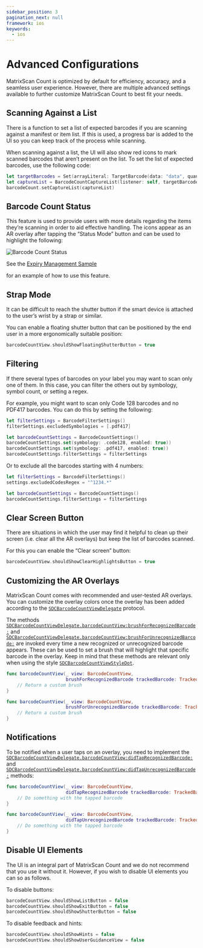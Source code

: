 ```yaml
---
sidebar_position: 3
pagination_next: null
framework: ios
keywords:
  - ios
---
```


# Advanced Configurations

MatrixScan Count is optimized by default for efficiency, accuracy, and a seamless user experience. However, there are multiple advanced settings available to further customize MatrixScan Count to best fit your needs.

## Scanning Against a List

There is a function to set a list of expected barcodes if you are scanning against a manifest or item list. If this is used, a progress bar is added to the UI so you can keep track of the process while scanning.

When scanning against a list, the UI will also show red icons to mark scanned barcodes that aren’t present on the list. To set the list of expected barcodes, use the following code:

```swift
let targetBarcodes = Set(arrayLiteral: TargetBarcode(data: "data", quantity: 1))
let captureList = BarcodeCountCaptureList(listener: self, targetBarcodes: targetBarcodes)
barcodeCount.setCaptureList(captureList)
```

## Barcode Count Status

This feature is used to provide users with more details regarding the items they’re scanning in order to aid effective handling. The icons appear as an AR overlay after tapping the “Status Mode” button and can be used to highlight the following:

![Barcode Count Status](/img/matrixscan-count/barcode_count_status.png)

See the [Expiry Management Sample](https://github.com/Scandit/datacapture-ios-samples/tree/master/ExpiryManagementSample)

<ReactPlayer playing controls url="/img/samples/ss-expiry.mp4" /> for an example of how to use this feature.

## Strap Mode

It can be difficult to reach the shutter button if the smart device is attached to the user’s wrist by a strap or similar.

You can enable a floating shutter button that can be positioned by the end user in a more ergonomically suitable position:

```swift
barcodeCountView.shouldShowFloatingShutterButton = true
```

## Filtering

If there several types of barcodes on your label you may want to scan only one of them. In this case, you can filter the others out by symbology, symbol count, or setting a regex.

For example, you might want to scan only Code 128 barcodes and no PDF417 barcodes. You can do this by setting the following:

```swift
let filterSettings = BarcodeFilterSettings()
filterSettings.excludedSymbologies = [.pdf417]

let barcodeCountSettings = BarcodeCountSettings()
barcodeCountSettings.set(symbology: .code128, enabled: true))
barcodeCountSettings.set(symbology: .pdf417, enabled: true))
barcodeCountSettings.filterSettings = filterSettings
```

Or to exclude all the barcodes starting with 4 numbers:

```swift
let filterSettings = BarcodeFilterSettings()
settings.excludedCodesRegex = "^1234.*"

let barcodeCountSettings = BarcodeCountSettings()
barcodeCountSettings.filterSettings = filterSettings
```

## Clear Screen Button

There are situations in which the user may find it helpful to clean up their screen (i.e. clear all the AR overlays) but keep the list of barcodes scanned.

For this you can enable the “Clear screen” button:

```swift
barcodeCountView.shouldShowClearHighlightsButton = true
```

## Customizing the AR Overlays

MatrixScan Count comes with recommended and user-tested AR overlays. You can customize the overlay colors once the overlay has been added according to the [`SDCBarcodeCountViewDelegate`](https://docs.scandit.com/data-capture-sdk/ios/barcode-capture/api/ui/barcode-count-view-listener.html#interface-scandit.datacapture.barcode.count.ui.IBarcodeCountViewListener) protocol.

The methods [`SDCBarcodeCountViewDelegate.barcodeCountView:brushForRecognizedBarcode:`](https://docs.scandit.com/data-capture-sdk/ios/barcode-capture/api/ui/barcode-count-view-listener.html#method-scandit.datacapture.barcode.count.ui.IBarcodeCountViewListener.BrushForRecognizedBarcode) and [`SDCBarcodeCountViewDelegate.barcodeCountView:brushForUnrecognizedBarcode:`](https://docs.scandit.com/data-capture-sdk/ios/barcode-capture/api/ui/barcode-count-view-listener.html#method-scandit.datacapture.barcode.count.ui.IBarcodeCountViewListener.BrushForUnrecognizedBarcode) are invoked every time a new recognized or unrecognized barcode appears. These can be used to set a brush that will highlight that specific barcode in the overlay. Keep in mind that these methods are relevant only when using the style [`SDCBarcodeCountViewStyleDot`](https://docs.scandit.com/data-capture-sdk/ios/barcode-capture/api/ui/barcode-count-view.html#value-scandit.datacapture.barcode.count.ui.BarcodeCountViewStyle.Dot).

```swift
func barcodeCountView(_ view: BarcodeCountView,
                      brushForRecognizedBarcode trackedBarcode: TrackedBarcode) -> Brush? {
    // Return a custom brush
}

func barcodeCountView(_ view: BarcodeCountView,
                      brushForUnrecognizedBarcode trackedBarcode: TrackedBarcode) -> Brush? {
    // Return a custom brush
}
```

## Notifications

To be notified when a user taps on an overlay, you need to implement the [`SDCBarcodeCountViewDelegate.barcodeCountView:didTapRecognizedBarcode:`](https://docs.scandit.com/data-capture-sdk/ios/barcode-capture/api/ui/barcode-count-view-listener.html#method-scandit.datacapture.barcode.count.ui.IBarcodeCountViewListener.OnRecognizedBarcodeTapped) and [`SDCBarcodeCountViewDelegate.barcodeCountView:didTapUnrecognizedBarcode:`](https://docs.scandit.com/data-capture-sdk/ios/barcode-capture/api/ui/barcode-count-view-listener.html#method-scandit.datacapture.barcode.count.ui.IBarcodeCountViewListener.OnUnrecognizedBarcodeTapped) methods:

```swift
func barcodeCountView(_ view: BarcodeCountView,
                      didTapRecognizedBarcode trackedBarcode: TrackedBarcode) {
    // Do something with the tapped barcode
}

func barcodeCountView(_ view: BarcodeCountView,
                      didTapUnrecognizedBarcode trackedBarcode: TrackedBarcode) {
    // Do something with the tapped barcode
}
```

## Disable UI Elements

The UI is an integral part of MatrixScan Count and we do not recommend that you use it without it. However, if you wish to disable UI elements you can so as follows.

To disable buttons:

```swift
barcodeCountView.shouldShowListButton = false
barcodeCountView.shouldShowExitButton = false
barcodeCountView.shouldShowShutterButton = false
```

To disable feedback and hints:

```swift
barcodeCountView.shouldShowHints = false
barcodeCountView.shouldShowUserGuidanceView = false
```
